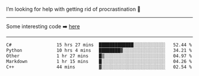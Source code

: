 I’m looking for help with getting rid of procrastination 🤔

-----

Some interesting code :arrow_right: [here](https://github.com/zhen8838/playground)

-----

<!--START_SECTION:waka-->

```txt
C#                 15 hrs 27 mins  █████████████░░░░░░░░░░░░   52.44 %
Python             10 hrs 4 mins   ████████▓░░░░░░░░░░░░░░░░   34.21 %
Other              1 hr 27 mins    █▒░░░░░░░░░░░░░░░░░░░░░░░   04.97 %
Markdown           1 hr 15 mins    █░░░░░░░░░░░░░░░░░░░░░░░░   04.26 %
C++                44 mins         ▓░░░░░░░░░░░░░░░░░░░░░░░░   02.54 %
```

<!--END_SECTION:waka-->

<!--
**zhen8838/zhen8838** is a ✨ _special_ ✨ repository because its `README.md` (this file) appears on your GitHub profile.

Here are some ideas to get you started:

- 🔭 I’m currently working on ...
- 🌱 I’m currently learning ...
- 👯 I’m looking to collaborate on ...
 ...
- 💬 Ask me about ...
- 📫 How to reach me: ...
- 😄 Pronouns: ...
- ⚡ Fun fact: ...
-->
